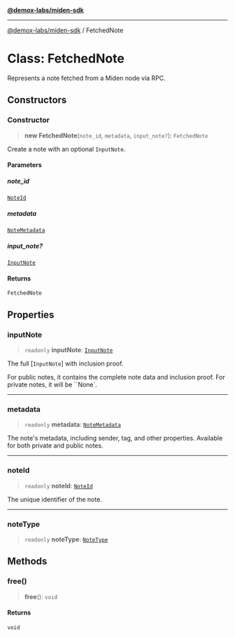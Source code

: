 [**@demox-labs/miden-sdk**](../README.md)

***

[@demox-labs/miden-sdk](../README.md) / FetchedNote

# Class: FetchedNote

Represents a note fetched from a Miden node via RPC.

## Constructors

### Constructor

> **new FetchedNote**(`note_id`, `metadata`, `input_note?`): `FetchedNote`

Create a note with an optional `InputNote`.

#### Parameters

##### note\_id

[`NoteId`](NoteId.md)

##### metadata

[`NoteMetadata`](NoteMetadata.md)

##### input\_note?

[`InputNote`](InputNote.md)

#### Returns

`FetchedNote`

## Properties

### inputNote

> `readonly` **inputNote**: [`InputNote`](InputNote.md)

The full [`InputNote`] with inclusion proof.

For public notes, it contains the complete note data and inclusion proof.
For private notes, it will be ``None`.

***

### metadata

> `readonly` **metadata**: [`NoteMetadata`](NoteMetadata.md)

The note's metadata, including sender, tag, and other properties.
Available for both private and public notes.

***

### noteId

> `readonly` **noteId**: [`NoteId`](NoteId.md)

The unique identifier of the note.

***

### noteType

> `readonly` **noteType**: [`NoteType`](../enumerations/NoteType.md)

## Methods

### free()

> **free**(): `void`

#### Returns

`void`
